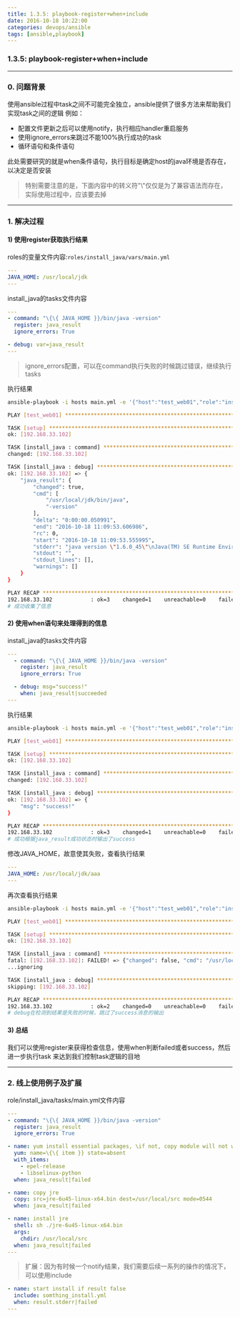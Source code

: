 ```yaml
---
title: 1.3.5: playbook-register+when+include
date: 2016-10-18 10:22:00
categories: devops/ansible
tags: [ansible,playbook]
---
```

### 1.3.5: playbook-register+when+include

---

### 0. 问题背景
使用ansible过程中task之间不可能完全独立，ansible提供了很多方法来帮助我们实现task之间的逻辑
例如：
- 配置文件更新之后可以使用notify，执行相应handler重启服务
- 使用ignore_errors来跳过不能100%执行成功的task
- 循环语句和条件语句

此处需要研究的就是when条件语句，执行目标是确定host的java环境是否存在，以决定是否安装
> 特别需要注意的是，下面内容中的转义符"\\"仅仅是为了兼容语法而存在，实际使用过程中，应该要去掉

---

### 1. 解决过程
#### 1) 使用register获取执行结果
roles的变量文件内容:`roles/install_java/vars/main.yml`
``` yaml
---
JAVA_HOME: /usr/local/jdk
---
```

install_java的tasks文件内容
``` yaml
---
- command: "\{\{ JAVA_HOME }}/bin/java -version"
  register: java_result
  ignore_errors: True

- debug: var=java_result
---
```
> ignore_errors配置，可以在command执行失败的时候跳过错误，继续执行tasks

执行结果
``` bash
ansible-playbook -i hosts main.yml -e '{"host":"test_web01","role":"install_java"}'

PLAY [test_web01] *************************************************************

TASK [setup] *******************************************************************
ok: [192.168.33.102]

TASK [install_java : command] **************************************************
changed: [192.168.33.102]

TASK [install_java : debug] ****************************************************
ok: [192.168.33.102] => {
    "java_result": {
        "changed": true,
        "cmd": [
            "/usr/local/jdk/bin/java",
            "-version"
        ],
        "delta": "0:00:00.050991",
        "end": "2016-10-18 11:09:53.606986",
        "rc": 0,
        "start": "2016-10-18 11:09:53.555995",
        "stderr": "java version \"1.6.0_45\"\nJava(TM) SE Runtime Environment (build 1.6.0_45-b06)\nJava HotSpot(TM) 64-Bit Server VM (build 20.45-b01, mixed mode)",
        "stdout": "",
        "stdout_lines": [],
        "warnings": []
    }
}

PLAY RECAP *********************************************************************
192.168.33.102            : ok=3    changed=1    unreachable=0    failed=0
# 成功收集了信息
```

#### 2) 使用when语句来处理得到的信息
install_java的tasks文件内容
``` yaml
---
  - command: "\{\{ JAVA_HOME }}/bin/java -version"
    register: java_result
    ignore_errors: True

  - debug: msg="success!"
    when: java_result|succeeded
---
```
执行结果
``` bash
ansible-playbook -i hosts main.yml -e '{"host":"test_web01","role":"install_java"}'

PLAY [test_web01] *************************************************************

TASK [setup] *******************************************************************
ok: [192.168.33.102]

TASK [install_java : command] **************************************************
changed: [192.168.33.102]

TASK [install_java : debug] ****************************************************
ok: [192.168.33.102] => {
    "msg": "success!"
}

PLAY RECAP *********************************************************************
192.168.33.102            : ok=3    changed=1    unreachable=0    failed=0   
# 成功根据java_result成功状态时输出了success
```
修改JAVA_HOME，故意使其失败，查看执行结果
``` yaml
---
JAVA_HOME: /usr/local/jdk/aaa
---
```
再次查看执行结果
``` bash
ansible-playbook -i hosts main.yml -e '{"host":"test_web01","role":"install_java"}'

PLAY [test_web01] *************************************************************

TASK [setup] *******************************************************************
ok: [192.168.33.102]

TASK [install_java : command] **************************************************
fatal: [192.168.33.102]: FAILED! => {"changed": false, "cmd": "/usr/local/jdk/aaa/bin/java -version", "failed": true, "msg": "[Errno 2] No such file or directory", "rc": 2}
...ignoring

TASK [install_java : debug] ****************************************************
skipping: [192.168.33.102]

PLAY RECAP *********************************************************************
192.168.33.102            : ok=2    changed=0    unreachable=0    failed=0   
# debug在检测到结果是失败的时候，跳过了success消息的输出
```

#### 3) 总结
我们可以使用register来获得检查信息，使用when判断failed或者success，然后进一步执行task
来达到我们控制task逻辑的目地


---

### 2. 线上使用例子及扩展
role/install_java/tasks/main.yml文件内容
``` yaml
---
- command: "\{\{ JAVA_HOME }}/bin/java -version"
  register: java_result
  ignore_errors: True

- name: yum install essential packages, \if not, copy module will not work
  yum: name=\{\{ item }} state=absent
  with_items:
    - epel-release
    - libselinux-python
  when: java_result|failed

- name: copy jre
  copy: src=jre-6u45-linux-x64.bin dest=/usr/local/src mode=0544
  when: java_result|failed

- name: install jre
  shell: sh ./jre-6u45-linux-x64.bin
  args:
    chdir: /usr/local/src
  when: java_result|failed
---
```
> 扩展：因为有时候一个notify结果，我们需要后续一系列的操作的情况下，可以使用include
``` yaml
- name: start install if result false
  include: somthing_install.yml
  when: result.stderr|failed
---
```
